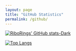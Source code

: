 ```yaml
---
layout: page
title: "GitHub Statistics"
permalink: /github/
---
```


[![RiboRings' GitHub stats-Dark](https://github-readme-stats-tan-nine-22.vercel.app/api?username=RiboRings&show_icons=true&theme=dark#gh-dark-mode-only)](https://github.com/anuraghazra/github-readme-stats#gh-dark-mode-only)

[![Top Langs](https://github-readme-stats-tan-nine-22.vercel.app/api/top-langs/?username=RiboRings&layout=donut&hide=html,tex,jupyter%20notebook&theme=dark#gh-dark-mode-only)](https://github.com/anuraghazra/github-readme-stats#gh-dark-mode-only)
